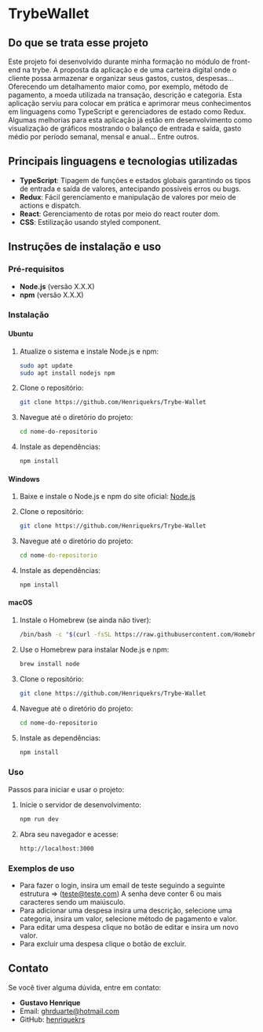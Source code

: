 # TrybeWallet

## Do que se trata esse projeto

Este projeto foi desenvolvido durante minha formação no módulo de front-end na trybe. A proposta da aplicação e de uma carteira digital onde o cliente possa armazenar e organizar seus gastos, custos, despesas... Oferecendo um detalhamento maior como, por exemplo, método de pagamento, a moeda utilizada na transação, descrição e categoria. Esta aplicação serviu para colocar em prática e aprimorar meus conhecimentos em linguagens como TypeScript e gerenciadores de estado como Redux. Algumas melhorias para esta aplicação já estão em desenvolvimento como visualização de gráficos mostrando o balanço de entrada e saída, gasto médio por período semanal, mensal e anual... Entre outros.

## Principais linguagens e tecnologias utilizadas

- **TypeScript**: Tipagem de funções e estados globais garantindo os tipos de entrada e saída de valores, antecipando possíveis erros ou bugs.
- **Redux**: Fácil gerenciamento e manipulação de valores por meio de actions e dispatch.
- **React**: Gerenciamento de rotas por meio do react router dom.
- **CSS**: Estilização usando styled component.

## Instruções de instalação e uso

### Pré-requisitos

- **Node.js** (versão X.X.X)
- **npm** (versão X.X.X)

### Instalação

#### Ubuntu

1. Atualize o sistema e instale Node.js e npm:
    ```bash
    sudo apt update
    sudo apt install nodejs npm
    ```

2. Clone o repositório:
    ```bash
    git clone https://github.com/Henriquekrs/Trybe-Wallet
    ```

3. Navegue até o diretório do projeto:
    ```bash
    cd nome-do-repositorio
    ```

4. Instale as dependências:
    ```bash
    npm install
    ```

#### Windows

1. Baixe e instale o Node.js e npm do site oficial: [Node.js](https://nodejs.org/)

2. Clone o repositório:
    ```bash
    git clone https://github.com/Henriquekrs/Trybe-Wallet
    ```

3. Navegue até o diretório do projeto:
    ```cmd
    cd nome-do-repositorio
    ```

4. Instale as dependências:
    ```cmd
    npm install
    ```

#### macOS

1. Instale o Homebrew (se ainda não tiver):
    ```bash
    /bin/bash -c "$(curl -fsSL https://raw.githubusercontent.com/Homebrew/install/HEAD/install.sh)"
    ```

2. Use o Homebrew para instalar Node.js e npm:
    ```bash
    brew install node
    ```

3. Clone o repositório:
    ```bash
    git clone https://github.com/Henriquekrs/Trybe-Wallet
    ```

4. Navegue até o diretório do projeto:
    ```bash
    cd nome-do-repositorio
    ```

5. Instale as dependências:
    ```bash
    npm install
    ```

### Uso

Passos para iniciar e usar o projeto:
1. Inicie o servidor de desenvolvimento:
    ```bash
    npm run dev
    ```
2. Abra seu navegador e acesse:
    ```
    http://localhost:3000
    ```

### Exemplos de uso

- Para fazer o login, insira um email de teste seguindo a seguinte estrutura => (teste@teste.com) A senha deve conter 6 ou mais caracteres sendo um maiúsculo.
- Para adicionar uma despesa insira uma descrição, selecione uma categoria, insira um valor, selecione método de pagamento e valor.
- Para editar uma despesa clique no botão de editar e insira um novo valor.
- Para excluir uma despesa clique o botão de excluir.

## Contato

Se você tiver alguma dúvida, entre em contato:
- **Gustavo Henrique**
- Email: [ghrduarte@hotmail.com](mailto:ghrduarte@hotmail.com)
- GitHub: [henriquekrs](https://github.com/Henriquekrs)
